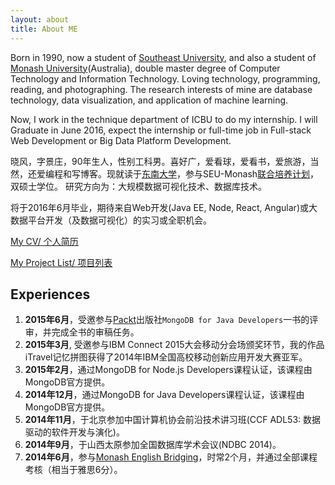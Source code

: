 ```yaml
---
layout: about
title: About ME
---
```


Born in 1990, now a student of [Southeast University](http://www.seu.edu.cn/), and also a student of [Monash University](http://www.monash.edu/)(Australia), double master degree of Computer Technology and Information Technology. Loving technology, programming, reading, and photographing. The research interests of mine are database technology, data visualization, and application of machine learning. 

Now, I work in the technique department of ICBU to do my internship. I will Graduate in June 2016, expect the internship or full-time job in Full-stack Web Development or Big Data Platform Development.

晓风，字景庄，90年生人，性别工科男。喜好广，爱看球，爱看书，爱旅游，当然，还爱编程和写博客。现就读于[东南大学](http://www.seu.edu.cn/)，参与SEU-Monash[联合培养计划](https://www.monash.edu/about/campuses/china)，双硕士学位。 研究方向为：大规模数据可视化技术、数据库技术。

将于2016年6月毕业，期待来自Web开发(Java EE, Node, React, Angular)或大数据平台开发（及数据可视化）的实习或全职机会。

[My CV/ 个人简历](/RESUME.html)

[My Project List/ 项目列表](http://wwsun.me/project.html)

## Experiences

1. **2015年6月**，受邀参与[Packt](https://www.packtpub.com/)出版社`MongoDB for Java Developers`一书的评审，并完成全书的审稿任务。
1. **2015年3月**, 受邀参与IBM Connect 2015大会移动分会场颁奖环节，我的作品iTravel记忆拼图获得了2014年IBM全国高校移动创新应用开发大赛亚军。
2. **2015年2月**，通过MongoDB for Node.js Developers课程认证，该课程由MongoDB官方提供。
3. **2014年12月**，通过MongoDB for Java Developers课程认证，该课程由MongoDB官方提供。
4. **2014年11月**，于北京参加中国计算机协会前沿技术讲习班(CCF ADL53: 数据驱动的软件开发与演化)。
5. **2014年9月**，于山西太原参加全国数据库学术会议(NDBC 2014)。
6. **2014年6月**，参与[Monash English Bridging](http://www.monash.edu/)，时常2个月，并通过全部课程考核（相当于雅思6分）。